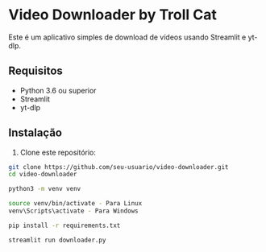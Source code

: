 # Video Downloader by Troll Cat

Este é um aplicativo simples de download de vídeos usando Streamlit e yt-dlp.

## Requisitos

- Python 3.6 ou superior
- Streamlit
- yt-dlp

## Instalação

1. Clone este repositório:

```bash
git clone https://github.com/seu-usuario/video-downloader.git
cd video-downloader

python3 -m venv venv

source venv/bin/activate - Para Linux
venv\Scripts\activate - Para Windows

pip install -r requirements.txt

streamlit run downloader.py



